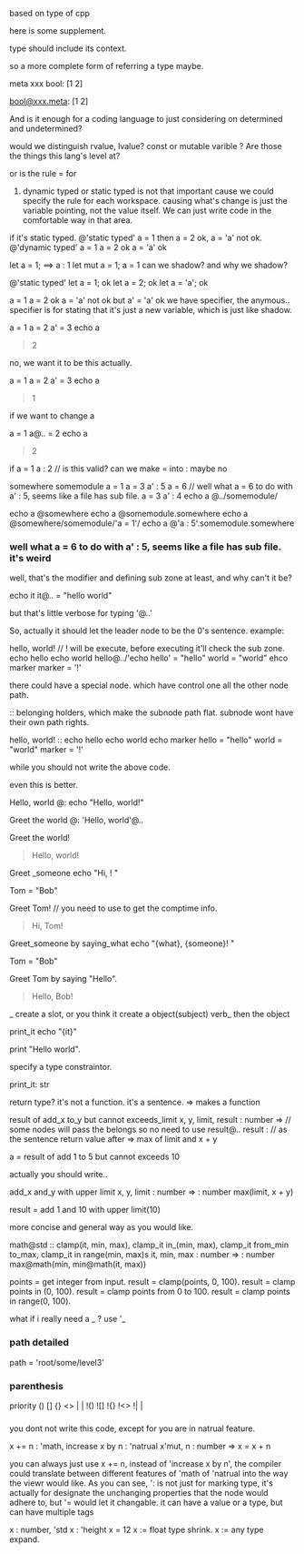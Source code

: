 based on type of cpp

here is some supplement.

type should include its context.

so a more complete form of referring a type maybe.

meta
    xxx
        bool: [1 2]

bool@xxx.meta: [1 2]

And is it enough for a coding language to just considering on determined and undetermined?

would we distinguish rvalue, lvalue? const or mutable varible ?
Are those the things this lang's level at?

or is the rule = for 

1. dynamic typed or static typed is not that important cause we could specify the rule for 
each workspace. causing what's change is just the variable pointing, not the value itself.
We can just write code in the comfortable way in that area.

if it's static typed.
@'static typed'
a = 1
then a = 2 ok, a = 'a' not ok. 
@'dynamic typed'
a = 1
a = 2 ok
a = 'a' ok

let a = 1; ==> a : 1
let mut a = 1; a = 1
can we shadow? and why we shadow? 

@'static typed'
let a = 1; ok
let a = 2; ok
let a = 'a'; ok

a = 1
a = 2 ok
a = 'a' not ok
but
a' = 'a' ok
we have specifier, the anymous.. specifier is for stating that it's just a new variable, which is just like shadow.

a = 1
    a = 2
    a' = 3
echo a
> 2

no, we want it to be this actually.

a = 1
    a = 2
    a' = 3
echo a
> 1

if we want to change a 

a = 1
    a@.. = 2
echo a
> 2

if 
a = 1
a : 2 // is this valid? can we make = into : maybe no

somewhere
    somemodule
        a = 1
            a = 3
        a' : 5
            a = 6 // well what a = 6 to do with a' : 5, seems like a file has sub file.
    a = 3
        a' : 4
        echo a @../somemodule/

echo a @somewhere
echo a @somemodule.somewhere
echo a @somewhere/somemodule/'a = 1'/
echo a @'a : 5'.somemodule.somewhere

###  well what a = 6 to do with a' : 5, seems like a file has sub file. it's weird

well, that's the modifier and defining sub zone at least, and why can't it be?

echo it
    it@.. = "hello world"

but that's little verbose for typing '@..'

So, actually it should let the leader node to be the 0's sentence. 
example:

hello, world! // ! will be execute, before executing it'll check the sub zone. 
    echo hello
    echo world
        hello@../'echo hello' = "hello"
        world = "world"
    ehco marker
        marker = '!'

there could have a special node. which have control one all the other node path.

:: belonging holders, which make the subnode path flat. subnode wont have their own path rights.

hello, world! ::
    echo hello
    echo world
    echo marker
        hello = "hello"
        world = "world"
        marker = '!'

while you should not write the above code.

even this is better. 

Hello, world
    @: echo "Hello, world!"

Greet the world
    @: 'Hello, world'@..

Greet the world!

> Hello, world!

Greet _someone
    echo "Hi, <someone>! "

Tom = "Bob" 

Greet Tom! // you need to use <Symbol> to get the comptime info. 

> Hi, Tom! 

Greet_someone by saying_what
    echo "{what}, {someone}! " 

Tom = "Bob" 

Greet Tom by saying "Hello".

> Hello, Bob!

_ create a slot, or you think it create a object(subject) verb_ then the object

print_it
    echo "{it}"

print "Hello world".

specify a type constraintor.

print_it: str

return type? it's not a function. it's a sentence.
=> makes a function

result of add_x to_y but cannot exceeds_limit
    x, y, limit, result : number
    => // some nodes will pass the belongs so no need to use result@..
        result : // as the sentence return value after =>
            max of limit and x + y

a = result of add  1 to 5 but cannot exceeds 10


actually you should write..

add_x and_y with upper limit 
    x, y, limit :  number
    => : number
        max(limit, x + y)

result = add 1 and 10 with upper limit(10)

more concise and general way as you would like.

math@std ::
    clamp(it, min, max),
    clamp_it in_(min, max),
    clamp_it from_min to_max,
    clamp_it in range(min, max)s
        it, min, max : number
        => : number
            max@math(min, min@math(it, max))

points = get integer from input.
result = clamp(points, 0, 100).
result = clamp points in (0, 100).
result = clamp points from 0 to 100.
result = clamp points in range(0, 100).

what if i really need a _ ? use '_

### path detailed

path = 'root/some/level3'

### parenthesis

priority
() [] {} <> | |  !() ![] !{} !<> !| |

### 

you dont not write this code, except for you are in natrual feature.

x += n : 'math,
increase x by n : 'natrual
  x'mut, n : number
  =>
    x = x + n

you can always just use x += n, instead of 'increase x by n', 
the compiler could translate between different features of 'math of 'natrual 
into the way the viewr would like. 
As you can see, ': is not just for marking type, it's actually for designate the 
unchanging properties that the node would adhere to,
but '= would let it changable. 
it can have a value or a type, but can have multiple tags

x : number, 'std
x : 'height
x = 12
x := float type shrink.
x := any type expand.
  ` `